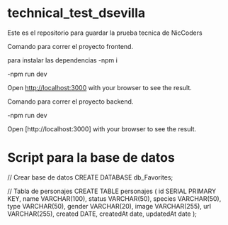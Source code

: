 # technical_test_dsevilla

Este es el repositorio para guardar la prueba tecnica de NicCoders

Comando para correr el proyecto frontend.

para instalar las dependencias
-npm i

-npm run dev

Open [http://localhost:3000](http://localhost:8000) with your browser to see the result.

Comando para correr el proyecto backend.

-npm run dev

Open [http://localhost:3000] with your browser to see the result.


# Script para la base de datos
// Crear base de datos
CREATE  DATABASE db_Favorites;

// Tabla de personajes
CREATE TABLE personajes  (
id SERIAL PRIMARY KEY,
name VARCHAR(100),
status VARCHAR(50),
species VARCHAR(50),
type VARCHAR(50),
gender VARCHAR(20),
image VARCHAR(255),
url VARCHAR(255),
created DATE,
createdAt date,
updatedAt date
);